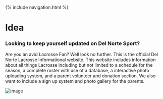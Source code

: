 {% include navigation.html %}

# Idea

### Looking to keep yourself updated on Del Norte Sport?
Are you an avid Lacrosse Fan? Well look no further. This is the official Del Norte Lacrosse Informational website. This website includes information about all things Lacrosse including but not limited to a schedule for the season, a complete roster with use of a database, a interactive photo uploading system, and a parent volunteer and donation section. We also want to include a sign up system and photo gallery for the parents.

![image](https://user-images.githubusercontent.com/89219200/159067068-a9bf0065-98a8-4e65-948c-bed7d83c5df0.png)
